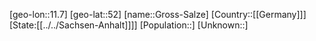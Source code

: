 ﻿---
location: [52,11.7]
type: City
tags:
- geo/City


SpocWebEntityId: 30603
isDeleted: false
confidential: public

---
[geo-lon::11.7]
[geo-lat::52]
[name::Gross-Salze]
[Country::[[Germany]]]
[State:[[../../Sachsen-Anhalt]]]]
[Population::]
[Unknown::]

